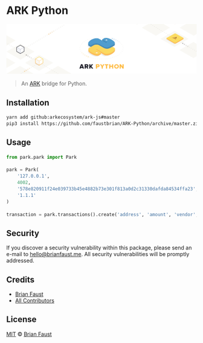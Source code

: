 # ARK Python

<p align="center">
    <img src="https://github.com/faustbrian/ARK-Python/blob/master/banner.png" />
</p>

> An [ARK](https://github.com/ArkEcosystem/ark-node) bridge for Python.

## Installation

```bash
yarn add github:arkecosystem/ark-js#master
pip3 install https://github.com/faustbrian/ARK-Python/archive/master.zip
```

## Usage

```python
from park.park import Park

park = Park(
    '127.0.0.1',
    4002,
    '578e820911f24e039733b45e4882b73e301f813a0d2c31330dafda84534ffa23',
    '1.1.1'
)

transaction = park.transactions().create('address', 'amount', 'vendor', 'secret', 'second secret')
```

## Security

If you discover a security vulnerability within this package, please send an e-mail to hello@brianfaust.me. All security vulnerabilities will be promptly addressed.

## Credits

- [Brian Faust](https://github.com/faustbrian)
- [All Contributors](../../contributors)

## License

[MIT](LICENSE) © [Brian Faust](https://brianfaust.me)
